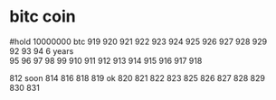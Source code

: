 # bitc coin


#hold 10000000 btc  919  920  921  922  923  924  925  926  927  928  929  
92  93  94 6 years  
95  96  97 98  99 910  911   912  913  914  915  916  917  918  

812 soon 814
816
818
819
ok 820
821
822
823
825
826
827
828
829  
830
831  
